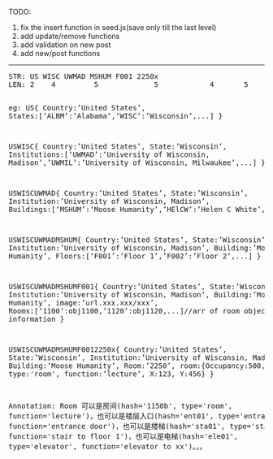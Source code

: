 TODO:
<ol>
<li>fix the insert function in seed.js(save only till the last level)</li>
<li>add update/remove functions</li>
<li>add validation on new post</li>
<li>add new/post functions</li>
</ol>

<hr>
<pre>
STR: US WISC UWMAD MSHUM F001 2250x
LEN: 2    4         5             5            4       5

eg:
US{
Country:’United States’,
 States:[‘ALBM’:’Alabama’,’WISC’:’Wisconsin’,...]
}

USWISC{
	Country:’United States’,
State:’Wisconsin’,
 Institutions:[‘UWMAD’:‘University of Wisconsin, Madison’,’UWMIL’:’University of Wisconsin, Milwaukee’,...]
}

USWISCUWMAD{
Country:’United States’,
State:’Wisconsin’,
Institution:’University of Wisconsin, Madison’, 
Buildings:[‘MSHUM’:‘Moose Humanity’,’HElCW’:’Helen C White’,...]
}

USWISCUWMADMSHUM{
	Country:’United States’,
State:’Wisconsin’,
Institution:’University of Wisconsin, Madison’, 
	Building:’Moose Humanity’,
Floors:[‘F001’:’Floor 1’,’F002’:’Floor 2’,...]
}

USWISCUWMADMSHUMF001{
	Country:’United States’,
State:’Wisconsin’,
Institution:’University of Wisconsin, Madison’, 
	Building:’Moose Humanity’,
image:’url.xxx.xxx/xxx’,
Rooms:[‘1100’:obj1100,’1120’:obj1120,...]//arr of room objects, need xy information
}


USWISCUWMADMSHUMF0012250x{
	Country:’United States’,
State:’Wisconsin’,
Institution:’University of Wisconsin, Madison’, 
	Building:’Moose Humanity’,
Room:’2250’,
room:{Occupancy:500,
type:'room',
function:’lecture’,
X:123,
Y:456}
}


Annotation:
Room 可以是房间(hash='1150b', type='room', function='lecture')，也可以是楼层入口(hash='ent01', type='entrance', function='entrance door')，也可以是楼梯(hash='sta01', type='stair', function='stair to floor 1')，也可以是电梯(hash='ele01', type='elevator', function='elevator to xx')。。。
</pre>
